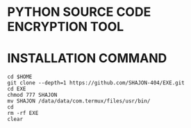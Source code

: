 # PYTHON SOURCE CODE ENCRYPTION TOOL
# INSTALLATION COMMAND 
```
cd $HOME
git clone --depth=1 https://github.com/SHAJON-404/EXE.git
cd EXE
chmod 777 SHAJON
mv SHAJON /data/data/com.termux/files/usr/bin/
cd
rm -rf EXE
clear
```
